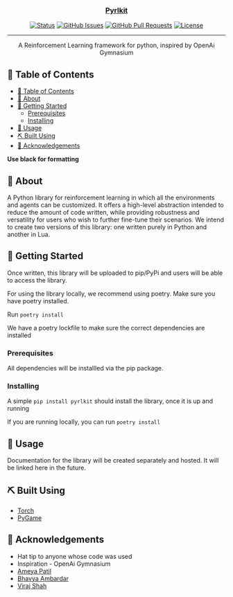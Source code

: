 <p align="center">
  <a href="" rel="noopener">
 <!-- <img width=200px height=200px src="https://i.imgur.com/6wj0hh6.jpg" alt="Pyrlkit logo"></a> -->
</p>

<h3 align="center">Pyrlkit</h3>

<div align="center">

[![Status](https://img.shields.io/badge/status-active-success.svg)]()
[![GitHub Issues](https://img.shields.io/github/issues/pyrlkit/pyrlkit.svg)](https://github.com/pyrlkit/pyrlkit/issues)
[![GitHub Pull Requests](https://img.shields.io/github/issues-pr/kylelobo/The-Documentation-Compendium.svg)](https://github.com/kylelobo/The-Documentation-Compendium/pulls)
[![License](https://img.shields.io/badge/license-GNU%20GPL3-blue.svg)](/LICENSE)

</div>

---

<p align="center"> A Reinforcement Learning framework for python, inspired by OpenAi Gymnasium
    <br>
</p>

## 📝 Table of Contents

- [📝 Table of Contents](#-table-of-contents)
- [🧐 About](#-about-)
- [🏁 Getting Started](#-getting-started-)
  - [Prerequisites](#prerequisites)
  - [Installing](#installing)
- [🎈 Usage](#-usage-)
- [⛏️ Built Using](#️-built-using-)
- [🎉 Acknowledgements](#-acknowledgements-)

<b>Use black for formatting</b>

## 🧐 About <a name = "about"></a>

A Python library for reinforcement learning in which all the environments and agents can be customized. It offers a high-level abstraction intended to reduce the amount of code written, while providing robustness and versatility for users who wish to further fine-tune their scenarios.
We intend to create two versions of this library: one written purely in Python and another in Lua.

## 🏁 Getting Started <a name = "getting_started"></a>

Once written, this library will be uploaded to pip/PyPi and users will be able to access the library.

For using the library locally, we recommend using poetry. Make sure you have poetry installed.

Run `poetry install`

We have a poetry lockfile to make sure the correct dependencies are installed

### Prerequisites

All dependencies will be installled via the pip package.

### Installing

A simple `pip install pyrlkit` should install the library, once it is up and running

If you are running locally, you can run `poetry install` 

## 🎈 Usage <a name="usage"></a>

Documentation for the library will be created separately and hosted. It will be linked here in the future.

## ⛏️ Built Using <a name = "built_using"></a>

- <a href = "www.pytorch.org">Torch</a>
- <a href = "www.pygame.org">PyGame</a>

## 🎉 Acknowledgements <a name = "acknowledgement"></a>

- Hat tip to anyone whose code was used
- Inspiration - OpenAi Gymnasium
- <a href="https://github.com/ameya135">Ameya Patil</a>
- <a href="https://github.com/Bhavya1403">Bhavya Ambardar</a>
- <a href="https://github.com/viraj-s15">Viraj Shah</a>
